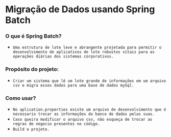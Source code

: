 # Migração de Dados usando Spring Batch

### O que é Spring Batch?

- `Uma estrutura de lote leve e abrangente projetada para permitir o desenvolvimento de aplicativos de lote robustos vitais para as operações diárias dos sistemas corporativos.`

### Propósito do projeto:

- `Criar um sistema que lê um lote grande de informações em um arquivo csv e migra esses dados para uma base de dados mySql.`

### Como usar?
- `No aplication.properties existe um arquivo de desenvolvimento que é necessario trocar as informações do banco de dados pelas suas.`
- `Caso queira modificar o arquivo csv, não esqueça de trocar as regras de negocio presentes no código.`
- `Build o projeto.`
